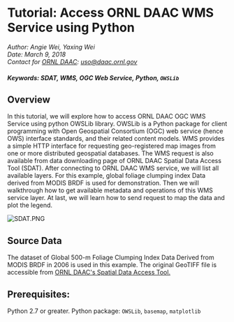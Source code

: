 # Tutorial: Access ORNL DAAC WMS Service using Python
*Author: Angie Wei, Yaxing Wei*
<br>
*Date: March 9, 2018*
<br>
*Contact for [ORNL DAAC](https://daac.ornl.gov/): uso@daac.ornl.gov*

##### Keywords:  SDAT, WMS, OGC Web Service, Python, `OWSLib`
## Overview
In this tutorial, we will explore how to access ORNL DAAC OGC WMS Service using python OWSLib library. OWSLib is a Python package for client programming with Open Geospatial Consortium (OGC) web service (hence OWS) interface standards, and their related content models. WMS provides a simple HTTP interface for requesting geo-registered map images from one or more distributed geospatial databases. The WMS request is also available from data downloading page of ORNL DAAC Spatial Data Access Tool (SDAT). After connecting to ORNL DAAC WMS service, we will list all available layers. For this example, global foliage clumping index Data derived from MODIS BRDF is used for demonstration. Then we will walkthrough how to get available metadata and operations of this WMS service layer. At last, we will learn how to send request to map the data and plot the legend.

![SDAT.PNG](attachment:resources/SDAT.PNG)
## Source Data
The dataset of Global 500-m Foliage Clumping Index Data Derived from MODIS BRDF in 2006 is used in this example. The original GeoTIFF file is accessible from [ORNL DAAC's Spatial Data Access Tool.](https://webmap.ornl.gov/ogcdown/wcsdown.jsp?dg_id=1531_1)
## Prerequisites:
Python 2.7 or greater. Python package: `OWSLib`, `basemap`, `matplotlib`
